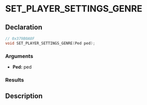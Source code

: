 # SET_PLAYER_SETTINGS_GENRE

## Declaration
```cpp
// 0x379B0A8F
void SET_PLAYER_SETTINGS_GENRE(Ped ped);
```

### Arguments
- **Ped:** ped

### Results

## Description
